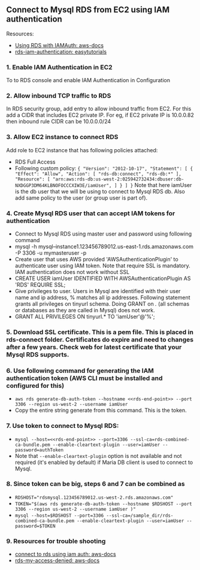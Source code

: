 ## Connect to Mysql RDS from EC2 using IAM authentication
Resources: 
- [Using RDS with IAMAuth: aws-docs](https://docs.aws.amazon.com/AmazonRDS/latest/UserGuide/UsingWithRDS.IAMDBAuth.Connecting.html)
- [rds-iam-authentication: easytutorials](https://www.easytutorials.live/howto/aws-rds-database-iam-authentication-in-spring-boot)

### 1. Enable IAM Authentication in EC2
To to RDS console and enable IAM Authentication in Configuration

### 2. Allow inbound TCP traffic to RDS
In RDS security group, add entry to allow inbound traffic from EC2. For this add a CIDR that includes EC2 private IP. For eg, if EC2 private IP is 10.0.0.82 then inbound rule CIDR can be 10.0.0.0/24

### 3. Allow EC2 instance to connect RDS
Add role to EC2 instance that has following policies attached:
- RDS Full Access
- Following custom policy:
`{
    "Version": "2012-10-17",
    "Statement": [
        {
            "Effect": "Allow",
            "Action": [
                "rds-db:connect",
                "rds-db:*"
            ],
            "Resource": [
                "arn:aws:rds-db:us-west-2:025942732434:dbuser:db-NXDGGP3DM64KLBNOFOCCCXIW3E/iamUser",
            ]
        }
    ]
}`
Note that here iamUser is the db user that we will be using to connect to Mysql RDS db.
Also add same policy to the user (or group user is part of).

### 4. Create Mysql RDS user that can accept IAM tokens for authentication
 - Connect to Mysql RDS using master user and password using following command
  - mysql -h mysql–instance1.123456789012.us-east-1.rds.amazonaws.com -P 3306 -u mymasteruser -p
 - Create user that uses AWS provided 'AWSAuthenticationPlugin' to authenticate user using IAM token. Note that require SSL is mandatory. IAM authentication does not work without SSL
  - CREATE USER iamUser IDENTIFIED WITH AWSAuthenticationPlugin AS 'RDS' REQUIRE SSL;
 - Give privileges to user. Users in Mysql are identified with their user name and ip address, % matches all ip addresses. Following statement grants all privileges on tinyurl schema. Doing GRANT on *.* (all schemas or databases as they are called in Mysql) does not work.
  - GRANT ALL PRIVILEGES ON tinyurl.* TO 'iamUser'@'%'; 
            
### 5. Download SSL certificate. This is a pem file. This is placed in rds-connect folder. Certificates do expire and need to changes after a few years. Check web for latest certificate that your Mysql RDS supports.

### 6. Use following command for generating the IAM authentication token (AWS CLI must be installed and configured for this)
 - `aws rds generate-db-auth-token --hostname <<rds-end-point>> --port 3306 --region us-west-2 --username iamUser`
 - Copy the entire string generate from this command. This is the token.

### 7. Use token to connect to Mysql RDS:
  - `mysql --host=<<rds-end-point>> --port=3306 --ssl-ca=rds-combined-ca-bundle.pem --enable-cleartext-plugin --user=iamUser --password=authToken`
  - Note that `--enable-cleartext-plugin` option is not available and not required (it's enabled by default) if Maria DB client is used to connect to Mysql.

### 8. Since token can be big, steps 6 and 7 can be combined as
 - `RDSHOST="rdsmysql.123456789012.us-west-2.rds.amazonaws.com"`
 - `TOKEN="$(aws rds generate-db-auth-token --hostname $RDSHOST --port 3306 --region us-west-2 --username iamUser )"`
 - `mysql --host=$RDSHOST --port=3306 --ssl-ca=/sample_dir/rds-combined-ca-bundle.pem --enable-cleartext-plugin --user=iamUser --password=$TOKEN`

### 9. Resources for trouble shooting
 - [connect to rds using iam auth: aws-docs](https://aws.amazon.com/blogs/database/use-iam-authentication-to-connect-with-sql-workbenchj-to-amazon-aurora-mysql-or-amazon-rds-for-mysql/)
 - [rds-my-access-denied: aws-docs](https://aws.amazon.com/premiumsupport/knowledge-center/rds-mysql-access-denied/)

